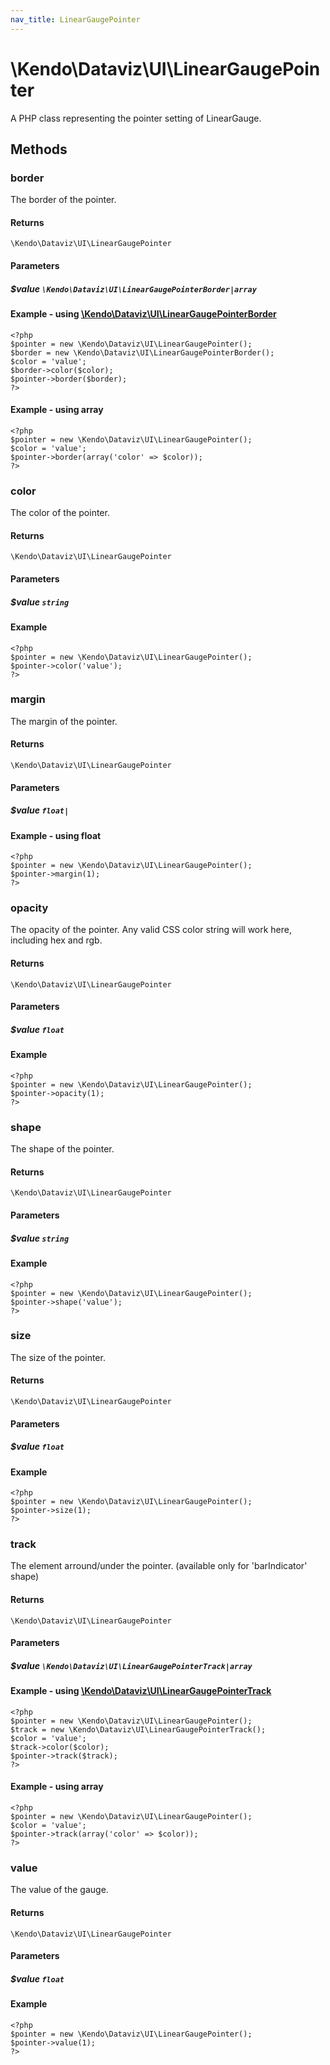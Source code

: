 ```yaml
---
nav_title: LinearGaugePointer
---
```


# \Kendo\Dataviz\UI\LinearGaugePointer

A PHP class representing the pointer setting of LinearGauge.


## Methods

### border

The border of the pointer.

#### Returns
`\Kendo\Dataviz\UI\LinearGaugePointer`

#### Parameters

##### $value `\Kendo\Dataviz\UI\LinearGaugePointerBorder|array`


#### Example - using [\Kendo\Dataviz\UI\LinearGaugePointerBorder](/kendo-ui/api/wrappers/php/Kendo/Dataviz/UI/LinearGaugePointerBorder)
    <?php
    $pointer = new \Kendo\Dataviz\UI\LinearGaugePointer();
    $border = new \Kendo\Dataviz\UI\LinearGaugePointerBorder();
    $color = 'value';
    $border->color($color);
    $pointer->border($border);
    ?>

#### Example - using array

    <?php
    $pointer = new \Kendo\Dataviz\UI\LinearGaugePointer();
    $color = 'value';
    $pointer->border(array('color' => $color));
    ?>

### color
The color of the pointer.

#### Returns
`\Kendo\Dataviz\UI\LinearGaugePointer`

#### Parameters

##### $value `string`



#### Example 
    <?php
    $pointer = new \Kendo\Dataviz\UI\LinearGaugePointer();
    $pointer->color('value');
    ?>

### margin
The margin of the pointer.

#### Returns
`\Kendo\Dataviz\UI\LinearGaugePointer`

#### Parameters

##### $value `float|`



#### Example  - using float
    <?php
    $pointer = new \Kendo\Dataviz\UI\LinearGaugePointer();
    $pointer->margin(1);
    ?>

### opacity
The opacity of the pointer.
Any valid CSS color string will work here, including hex and rgb.

#### Returns
`\Kendo\Dataviz\UI\LinearGaugePointer`

#### Parameters

##### $value `float`



#### Example 
    <?php
    $pointer = new \Kendo\Dataviz\UI\LinearGaugePointer();
    $pointer->opacity(1);
    ?>

### shape
The shape of the pointer.

#### Returns
`\Kendo\Dataviz\UI\LinearGaugePointer`

#### Parameters

##### $value `string`



#### Example 
    <?php
    $pointer = new \Kendo\Dataviz\UI\LinearGaugePointer();
    $pointer->shape('value');
    ?>

### size
The size of the pointer.

#### Returns
`\Kendo\Dataviz\UI\LinearGaugePointer`

#### Parameters

##### $value `float`



#### Example 
    <?php
    $pointer = new \Kendo\Dataviz\UI\LinearGaugePointer();
    $pointer->size(1);
    ?>

### track

The element arround/under the pointer.
(available only for 'barIndicator' shape)

#### Returns
`\Kendo\Dataviz\UI\LinearGaugePointer`

#### Parameters

##### $value `\Kendo\Dataviz\UI\LinearGaugePointerTrack|array`


#### Example - using [\Kendo\Dataviz\UI\LinearGaugePointerTrack](/kendo-ui/api/wrappers/php/Kendo/Dataviz/UI/LinearGaugePointerTrack)
    <?php
    $pointer = new \Kendo\Dataviz\UI\LinearGaugePointer();
    $track = new \Kendo\Dataviz\UI\LinearGaugePointerTrack();
    $color = 'value';
    $track->color($color);
    $pointer->track($track);
    ?>

#### Example - using array

    <?php
    $pointer = new \Kendo\Dataviz\UI\LinearGaugePointer();
    $color = 'value';
    $pointer->track(array('color' => $color));
    ?>

### value
The value of the gauge.

#### Returns
`\Kendo\Dataviz\UI\LinearGaugePointer`

#### Parameters

##### $value `float`



#### Example 
    <?php
    $pointer = new \Kendo\Dataviz\UI\LinearGaugePointer();
    $pointer->value(1);
    ?>


